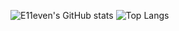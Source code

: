 ![E11even's GitHub stats](https://github-readme-stats.vercel.app/api?username=hamza-ihind&show_icons=true&theme=onedark)
![Top Langs](https://github-readme-stats.vercel.app/api/top-langs/?username=hamza-ihind&hide_progress=true)
